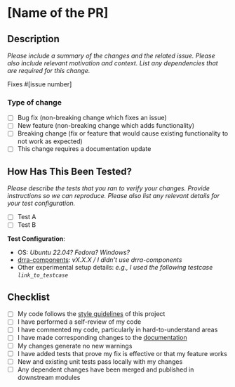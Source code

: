 # [Name of the PR]

## Description

_Please include a summary of the changes and the related issue._
_Please also include relevant motivation and context._
_List any dependencies that are required for this change._

Fixes #[issue number]

### Type of change

- [ ] Bug fix (non-breaking change which fixes an issue)
- [ ] New feature (non-breaking change which adds functionality)
- [ ] Breaking change (fix or feature that would cause existing functionality to not work as expected)
- [ ] This change requires a documentation update

## How Has This Been Tested?

_Please describe the tests that you ran to verify your changes._
_Provide instructions so we can reproduce._
_Please also list any relevant details for your test configuration._

- [ ] Test A
- [ ] Test B

**Test Configuration**:

- OS:
  _Ubuntu 22.04? Fedora? Windows?_
- [drra-components](https://github.com/silagokth/drra-components):
  _vX.X.X / I didn't use drra-components_
- Other experimental setup details:
  _e.g., I used the following testcase `link_to_testcase`_

## Checklist

- [ ] My code follows the [style guidelines](https://silago.eecs.kth.se/docs/Guideline/Software/)
      of this project
- [ ] I have performed a self-review of my code
- [ ] I have commented my code, particularly in hard-to-understand areas
- [ ] I have made corresponding changes to the [documentation](https://github.com/silagokth/SiLagoDoc)
- [ ] My changes generate no new warnings
- [ ] I have added tests that prove my fix is effective or that my feature works
- [ ] New and existing unit tests pass locally with my changes
- [ ] Any dependent changes have been merged and published in downstream modules
